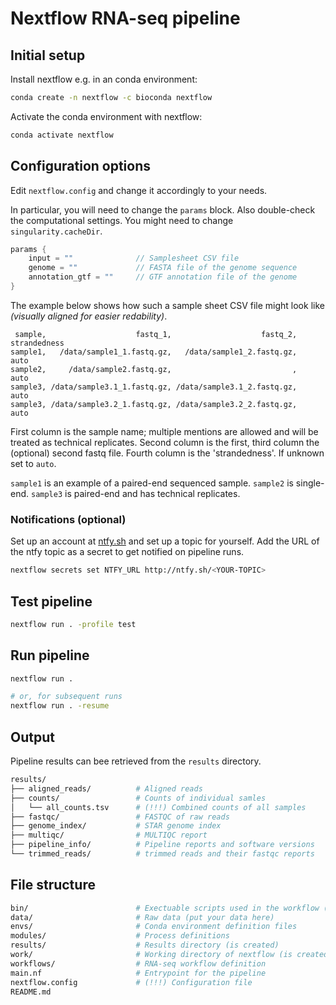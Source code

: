# Nextflow RNA-seq pipeline

## Initial setup

Install nextflow e.g. in an conda environment:

```bash
conda create -n nextflow -c bioconda nextflow
```

Activate the conda environment with nextflow:

```bash
conda activate nextflow
```

## Configuration options

Edit `nextflow.config` and change it accordingly to your needs.

In particular, you will need to change the `params` block.
Also double-check the computational settings. You might need to change
`singularity.cacheDir`.

```groovy
params {
    input = ""              // Samplesheet CSV file
    genome = ""             // FASTA file of the genome sequence
    annotation_gtf = ""     // GTF annotation file of the genome
}
```

The example below shows how such a sample sheet CSV file might look like
*(visually aligned for easier redability)*.
```plain
 sample,                    fastq_1,                    fastq_2, strandedness
sample1,   /data/sample1_1.fastq.gz,   /data/sample1_2.fastq.gz,         auto
sample2,     /data/sample2.fastq.gz,                           ,         auto
sample3, /data/sample3.1_1.fastq.gz, /data/sample3.1_2.fastq.gz,         auto
sample3, /data/sample3.2_1.fastq.gz, /data/sample3.2_2.fastq.gz,         auto
```

First column is the sample name; multiple mentions are allowed and will be
treated as technical replicates.
Second column is the first, third column the (optional) second fastq file.
Fourth column is the 'strandedness'. If unknown set to `auto`.

`sample1` is an example of a paired-end sequenced sample. `sample2` is
single-end. `sample3` is paired-end and has technical replicates.


### Notifications (optional)

Set up an account at [ntfy.sh](https://ntfy.sh) and set up a topic for yourself.
Add the URL of the ntfy topic as a secret to get notified on pipeline runs.

```bash
nextflow secrets set NTFY_URL http://ntfy.sh/<YOUR-TOPIC>
```


## Test pipeline

```bash
nextflow run . -profile test
```

## Run pipeline

```bash
nextflow run .

# or, for subsequent runs
nextflow run . -resume
```

## Output

Pipeline results can bee retrieved from the `results` directory.

```bash
results/
├── aligned_reads/          # Aligned reads
├── counts/                 # Counts of individual samles
│   └── all_counts.tsv      # (!!!) Combined counts of all samples
├── fastqc/                 # FASTQC of raw reads
├── genome_index/           # STAR genome index
├── multiqc/                # MULTIQC report
├── pipeline_info/          # Pipeline reports and software versions
└── trimmed_reads/          # trimmed reads and their fastqc reports
```


## File structure

```bash
bin/                        # Exectuable scripts used in the workflow (not used currently)
data/                       # Raw data (put your data here)
envs/                       # Conda environment definition files
modules/                    # Process definitions
results/                    # Results directory (is created)
work/                       # Working directory of nextflow (is created)
workflows/                  # RNA-seq workflow definition
main.nf                     # Entrypoint for the pipeline
nextflow.config             # (!!!) Configuration file
README.md
```
